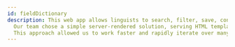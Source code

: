 ```yaml
---
id: fieldDictionary
description: This web app allows linguists to search, filter, save, connect, and manage terms from various languages and fields.
  Our team chose a simple server-rendered solution, serving HTML templates directly from a Flask server.
  This approach allowed us to work faster and rapidly iterate over many versions of the website.
---
```

